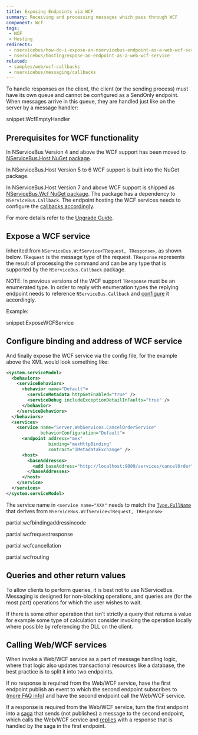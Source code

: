 ```yaml
---
title: Exposing Endpoints via WCF
summary: Receiving and processing messages which pass through WCF
component: Wcf
tags:
 - WCF
 - Hosting
redirects:
 - nservicebus/how-do-i-expose-an-nservicebus-endpoint-as-a-web-wcf-service
 - nservicebus/hosting/expose-an-endpoint-as-a-web-wcf-service
related:
 - samples/web/wcf-callbacks
 - nservicebus/messaging/callbacks
---
```


To handle responses on the client, the client (or the sending process) must have its own queue and cannot be configured as a SendOnly endpoint. When messages arrive in this queue, they are handled just like on the server by a message handler:

snippet:WcfEmptyHandler

## Prerequisites for WCF functionality

In NServiceBus Version 4 and above the WCF support has been moved to [NServiceBus.Host NuGet package](https://www.nuget.org/packages/NServiceBus.Host).

In NServiceBus.Host Version 5 to 6 WCF support is built into the NuGet package.

In NServiceBus.Host Version 7 and above WCF support is shipped as [NServiceBus.Wcf NuGet package](https://www.nuget.org/packages/NServiceBus.Wcf). The package has a dependency to `NServiceBus.Callback`. The endpoint hosting the WCF services needs to configure the [callbacks accordingly](/nservicebus/messaging/callbacks.md). 

For more details refer to the [Upgrade Guide](/nservicebus/upgrades/host-6to7.md).

## Expose a WCF service

Inherited from `NServiceBus.WcfService<TRequest, TResponse>`, as shown below. `TRequest` is the message type of the request. `TResponse` represents the result of processing the command and can be any type that is supported by the `NServiceBus.Callback` package.

NOTE: In previous versions of the WCF support `TResponse` must be an enumerated type. In order to reply with enumeration types the replying endpoint needs to reference `NServiceBus.Callback` and [configure](/nservicebus/messaging/callbacks.md) it accordingly.

Example:

snippet:ExposeWCFService

## Configure binding and address of WCF service

And finally expose the WCF service via the config file, for the example above the XML would look something like:

```xml
<system.serviceModel>
  <behaviors>
    <serviceBehaviors>
      <behavior name="Default">
        <serviceMetadata httpGetEnabled="true" />
        <serviceDebug includeExceptionDetailInFaults="true" />
      </behavior>
    </serviceBehaviors>
  </behaviors>
  <services>
    <service name="Server.WebServices.CancelOrderService"
             behaviorConfiguration="Default">
      <endpoint address="mex"
                binding="mexHttpBinding" 
                contract="IMetadataExchange" />
      <host>
        <baseAddresses>
          <add baseAddress="http://localhost:9009/services/cancelOrder" />
        </baseAddresses>
      </host>
    </service>
  </services>
</system.serviceModel>
```

The service name in `<service name="XXX"` needs to match the [`Type.FullName`](https://msdn.microsoft.com/en-us/library/system.type.fullname.aspx) that derives from `NServiceBus.WcfService<TRequest, TResponse>`

partial:wcfbindingaddressincode

partial:wcfrequestresponse

partial:wcfcancellation

partial:wcfrouting

## Queries and other return values

To allow clients to perform queries, it is best not to use NServiceBus. Messaging is designed for non-blocking operations, and queries are (for the most part) operations for which the user wishes to wait.

If there is some other operation that isn't strictly a query that returns a value for example some type of calculation consider invoking the operation locally where possible by referencing the DLL on the client.


## Calling Web/WCF services

When invoke a Web/WCF service as a part of message handling logic, where that logic also updates transactional resources like a database, the best practice is to split it into two endpoints.

If no response is required from the Web/WCF service, have the first endpoint publish an event to which the second endpoint subscribes to
([more FAQ info](/nservicebus/messaging/publish-subscribe/)) and have the second endpoint call the Web/WCF service.

If a response is required from the Web/WCF service, turn the first endpoint into a [saga](/nservicebus/sagas/) that sends (not publishes) a message to the second endpoint, which calls the Web/WCF service and [replies](/nservicebus/messaging/reply-to-a-message.md) with a response that is handled by the saga in the first endpoint.
